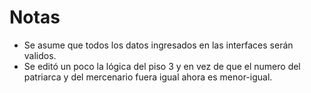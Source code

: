 



# Notas

- Se asume que todos los datos ingresados en las interfaces serán validos.
- Se editó un poco la lógica del piso 3 y en vez de que el numero del patriarca y del mercenario fuera igual ahora es menor-igual.
